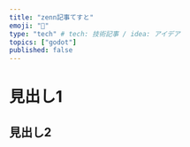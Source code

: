 ```yaml
---
title: "zenn記事てすと"
emoji: "🔪"
type: "tech" # tech: 技術記事 / idea: アイデア
topics: ["godot"]
published: false
---
```


# 見出し1
## 見出し2

